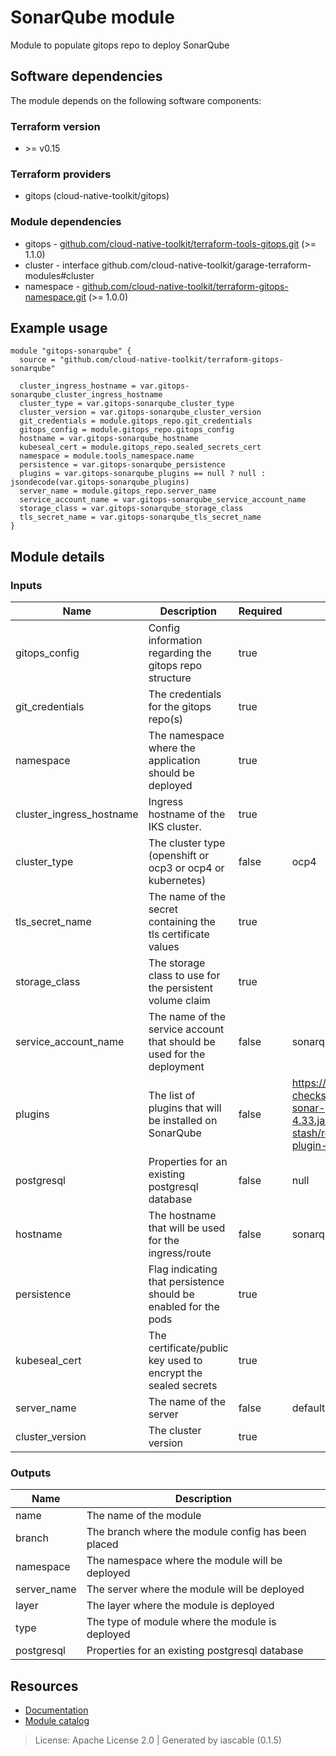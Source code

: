 # SonarQube module

Module to populate gitops repo to deploy SonarQube


## Software dependencies

The module depends on the following software components:

### Terraform version

- \>= v0.15

### Terraform providers


- gitops (cloud-native-toolkit/gitops)

### Module dependencies


- gitops - [github.com/cloud-native-toolkit/terraform-tools-gitops.git](https://github.com/cloud-native-toolkit/terraform-tools-gitops.git) (>= 1.1.0)
- cluster - interface github.com/cloud-native-toolkit/garage-terraform-modules#cluster
- namespace - [github.com/cloud-native-toolkit/terraform-gitops-namespace.git](https://github.com/cloud-native-toolkit/terraform-gitops-namespace.git) (>= 1.0.0)

## Example usage

```hcl
module "gitops-sonarqube" {
  source = "github.com/cloud-native-toolkit/terraform-gitops-sonarqube"

  cluster_ingress_hostname = var.gitops-sonarqube_cluster_ingress_hostname
  cluster_type = var.gitops-sonarqube_cluster_type
  cluster_version = var.gitops-sonarqube_cluster_version
  git_credentials = module.gitops_repo.git_credentials
  gitops_config = module.gitops_repo.gitops_config
  hostname = var.gitops-sonarqube_hostname
  kubeseal_cert = module.gitops_repo.sealed_secrets_cert
  namespace = module.tools_namespace.name
  persistence = var.gitops-sonarqube_persistence
  plugins = var.gitops-sonarqube_plugins == null ? null : jsondecode(var.gitops-sonarqube_plugins)
  server_name = module.gitops_repo.server_name
  service_account_name = var.gitops-sonarqube_service_account_name
  storage_class = var.gitops-sonarqube_storage_class
  tls_secret_name = var.gitops-sonarqube_tls_secret_name
}

```

## Module details

### Inputs

| Name | Description | Required | Default | Source |
|------|-------------|---------|----------|--------|
| gitops_config | Config information regarding the gitops repo structure | true |  | gitops.gitops_config |
| git_credentials | The credentials for the gitops repo(s) | true |  | gitops.git_credentials |
| namespace | The namespace where the application should be deployed | true |  | namespace.name |
| cluster_ingress_hostname | Ingress hostname of the IKS cluster. | true |  | cluster.platform.ingress |
| cluster_type | The cluster type (openshift or ocp3 or ocp4 or kubernetes) | false | ocp4 | cluster.platform.type_code |
| tls_secret_name | The name of the secret containing the tls certificate values | true |  | cluster.platform.tls_secret |
| storage_class | The storage class to use for the persistent volume claim | true |  |  |
| service_account_name | The name of the service account that should be used for the deployment | false | sonarqube-sonarqube |  |
| plugins | The list of plugins that will be installed on SonarQube | false | https://github.com/checkstyle/sonar-checkstyle/releases/download/4.33/checkstyle-sonar-plugin-4.33.jarhttps://github.com/AmadeusITGroup/sonar-stash/releases/download/1.6.0/sonar-stash-plugin-1.6.0.jar |  |
| postgresql | Properties for an existing postgresql database | false | null |  |
| hostname | The hostname that will be used for the ingress/route | false | sonarqube |  |
| persistence | Flag indicating that persistence should be enabled for the pods | true |  |  |
| kubeseal_cert | The certificate/public key used to encrypt the sealed secrets | true |  | gitops.sealed_secrets_cert |
| server_name | The name of the server | false | default | gitops.server_name |
| cluster_version | The cluster version | true |  |  |

### Outputs

| Name | Description |
|------|-------------|
| name | The name of the module |
| branch | The branch where the module config has been placed |
| namespace | The namespace where the module will be deployed |
| server_name | The server where the module will be deployed |
| layer | The layer where the module is deployed |
| type | The type of module where the module is deployed |
| postgresql | Properties for an existing postgresql database |

## Resources

- [Documentation](https://operate.cloudnativetoolkit.dev)
- [Module catalog](https://modules.cloudnativetoolkit.dev)

> License: Apache License 2.0 | Generated by iascable (0.1.5)
